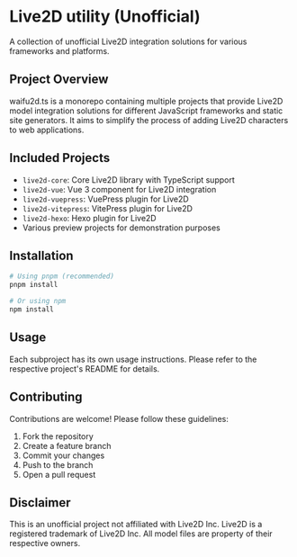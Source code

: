 # Live2D utility (Unofficial)

A collection of unofficial Live2D integration solutions for various frameworks and platforms.

## Project Overview

waifu2d.ts is a monorepo containing multiple projects that provide Live2D model integration solutions for different JavaScript frameworks and static site generators. It aims to simplify the process of adding Live2D characters to web applications.

## Included Projects

- `live2d-core`: Core Live2D library with TypeScript support
- `live2d-vue`: Vue 3 component for Live2D integration
- `live2d-vuepress`: VuePress plugin for Live2D
- `live2d-vitepress`: VitePress plugin for Live2D
- `live2d-hexo`: Hexo plugin for Live2D
- Various preview projects for demonstration purposes

## Installation

```bash
# Using pnpm (recommended)
pnpm install

# Or using npm
npm install
```

## Usage

Each subproject has its own usage instructions. Please refer to the respective project's README for details.

## Contributing

Contributions are welcome! Please follow these guidelines:
1. Fork the repository
2. Create a feature branch
3. Commit your changes
4. Push to the branch
5. Open a pull request

## Disclaimer

This is an unofficial project not affiliated with Live2D Inc. Live2D is a registered trademark of Live2D Inc. All model files are property of their respective owners.